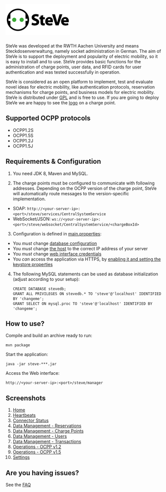 ![SteVe](src/main/resources/webapp/static/images/logo.png)
=====

SteVe was developed at the RWTH Aachen University and means Steckdosenverwaltung, namely socket administration in German. The aim of SteVe is to support the deployment and popularity of electric mobility, so it is easy to install and to use. SteVe provides basic functions for the administration of charge points, user data, and RFID cards for user authentication and was tested successfully in operation.

SteVe is considered as an open platform to implement, test and evaluate novel ideas for electric mobility, like authentication protocols, reservation mechanisms for charge points, and business models for electric mobility. SteVe is distributed under [GPL](LICENSE.txt) and is free to use. If you are going to deploy SteVe we are happy to see the [logo](website/logo/managed-by-steve.pdf) on a charge point.

Supported OCPP protocols
-----

* OCPP1.2S
* OCPP1.5S
* OCPP1.2J
* OCPP1.5J

Requirements & Configuration
-----

1. You need JDK 8, Maven and MySQL.

2. The charge points must be configured to communicate with following addresses. Depending on the OCPP version of the charge point, SteVe will automatically route messages to the version-specific implementation.
  - SOAP: `http://<your-server-ip>:<port>/steve/services/CentralSystemService`
  - WebSocket/JSON: `ws://<your-server-ip>:<port>/steve/websocket/CentralSystemService/<chargeBoxId>`
   
3. Configuration is defined in [main.properties](src/main/resources/config/prod/main.properties):
  - You _must_ change [database configuration](src/main/resources/config/prod/main.properties#L3-L7)
  - You _must_ change [the host](src/main/resources/config/prod/main.properties#L16) to the correct IP address of your server
  - You _must_ change [web interface credentials](src/main/resources/config/prod/main.properties#L11-L12)
  - You _can_ access the application via HTTPS, by [enabling it and setting the keystore properties](src/main/resources/config/prod/main.properties#L25-L28)
  
4. The following MySQL statements can be used as database initialization (adjust according to your setup):

    ```
    CREATE DATABASE stevedb;
    GRANT ALL PRIVILEGES ON stevedb.* TO 'steve'@'localhost' IDENTIFIED BY 'changeme';
    GRANT SELECT ON mysql.proc TO 'steve'@'localhost' IDENTIFIED BY 'changeme';
    ```

How to use?
-----

Compile and build an archive ready to run:

    mvn package
 
Start the application:

    java -jar steve-***.jar

Access the Web interface:

    http://<your-server-ip>:<port>/steve/manager

Screenshots
-----
1. [Home](website/screenshots/home.png)
2. [Heartbeats](website/screenshots/heartbeats.png)
3. [Connector Status](website/screenshots/connector-status.png)
4. [Data Management - Reservations](website/screenshots/reservations.png)
5. [Data Management - Charge Points](website/screenshots/chargepoints.png)
6. [Data Management - Users](website/screenshots/users.png)
7. [Data Management - Transactions](website/screenshots/transactions.png)
8. [Operations - OCPP v1.2](website/screenshots/ocpp12.png)
9. [Operations - OCPP v1.5](website/screenshots/ocpp15.png)
10. [Settings](website/screenshots/settings.png)

Are you having issues?
-----
See the [FAQ](FAQ.md)
